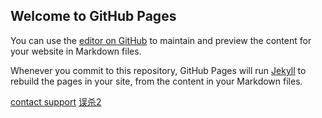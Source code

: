 ## Welcome to GitHub Pages

You can use the [editor on GitHub](https://github.com/Sunbalcony/Video/edit/main/README.md) to maintain and preview the content for your website in Markdown files.

Whenever you commit to this repository, GitHub Pages will run [Jekyll](https://jekyllrb.com/) to rebuild the pages in your site, from the content in your Markdown files.


[contact support](https://support.github.com/contact)
[误杀2](/ws2/index.m3u8)



